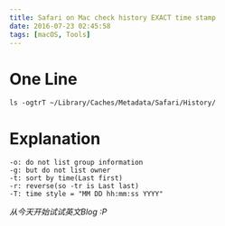```yaml
---
title: Safari on Mac check history EXACT time stamp
date: 2016-07-23 02:45:58
tags: [macOS, Tools]
---
```


# One Line

```
ls -ogtrT ~/Library/Caches/Metadata/Safari/History/
```


# Explanation

```
-o: do not list group information
-g: but do not list owner
-t: sort by time(Last first)
-r: reverse(so -tr is Last last)
-T: time style = "MM DD hh:mm:ss YYYY"
```

*从今天开始试试英文Blog :P*